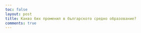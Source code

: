 ```yaml
---
toc: false
layout: post
title: Какво бих променил в българското средно образование?
comments: true
---
```

